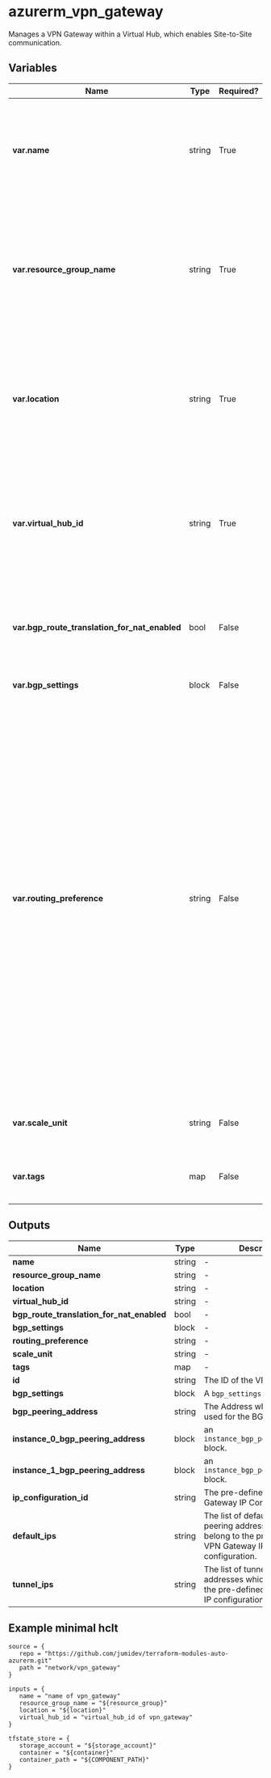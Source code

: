 # azurerm_vpn_gateway

Manages a VPN Gateway within a Virtual Hub, which enables Site-to-Site communication.

## Variables

| Name | Type | Required? |  Default  |  Description |
| ---- | ---- | --------- |  ----------- | ----------- |
| **var.name** | string | True | -  |  The Name which should be used for this VPN Gateway. Changing this forces a new resource to be created. | 
| **var.resource_group_name** | string | True | -  |  The Name of the Resource Group in which this VPN Gateway should be created. Changing this forces a new resource to be created. | 
| **var.location** | string | True | -  |  The Azure location where this VPN Gateway should be created. Changing this forces a new resource to be created. | 
| **var.virtual_hub_id** | string | True | -  |  The ID of the Virtual Hub within which this VPN Gateway should be created. Changing this forces a new resource to be created. | 
| **var.bgp_route_translation_for_nat_enabled** | bool | False | `False`  |  Is BGP route translation for NAT on this VPN Gateway enabled? Defaults to `false`. | 
| **var.bgp_settings** | block | False | -  |  A `bgp_settings` block. | 
| **var.routing_preference** | string | False | -  |  Azure routing preference lets you to choose how your traffic routes between Azure and the internet. You can choose to route traffic either via the Microsoft network (default value, `Microsoft Network`), or via the ISP network (public internet, set to `Internet`). More context of the configuration can be found in the [Microsoft Docs](https://docs.microsoft.com/azure/virtual-wan/virtual-wan-site-to-site-portal#gateway) to create a VPN Gateway. Changing this forces a new resource to be created. | 
| **var.scale_unit** | string | False | `1`  |  The Scale Unit for this VPN Gateway. Defaults to `1`. | 
| **var.tags** | map | False | -  |  A mapping of tags to assign to the VPN Gateway. | 



## Outputs

| Name | Type | Description |
| ---- | ---- | --------- | 
| **name** | string  | - | 
| **resource_group_name** | string  | - | 
| **location** | string  | - | 
| **virtual_hub_id** | string  | - | 
| **bgp_route_translation_for_nat_enabled** | bool  | - | 
| **bgp_settings** | block  | - | 
| **routing_preference** | string  | - | 
| **scale_unit** | string  | - | 
| **tags** | map  | - | 
| **id** | string  | The ID of the VPN Gateway. | 
| **bgp_settings** | block  | A `bgp_settings` block. | 
| **bgp_peering_address** | string  | The Address which should be used for the BGP Peering. | 
| **instance_0_bgp_peering_address** | block  | an `instance_bgp_peering_address` block. | 
| **instance_1_bgp_peering_address** | block  | an `instance_bgp_peering_address` block. | 
| **ip_configuration_id** | string  | The pre-defined id of VPN Gateway IP Configuration. | 
| **default_ips** | string  | The list of default BGP peering addresses which belong to the pre-defined VPN Gateway IP configuration. | 
| **tunnel_ips** | string  | The list of tunnel public IP addresses which belong to the pre-defined VPN Gateway IP configuration. | 

## Example minimal hclt

```hcl
source = {
   repo = "https://github.com/jumidev/terraform-modules-auto-azurerm.git" 
   path = "network/vpn_gateway" 
}

inputs = {
   name = "name of vpn_gateway" 
   resource_group_name = "${resource_group}" 
   location = "${location}" 
   virtual_hub_id = "virtual_hub_id of vpn_gateway" 
}

tfstate_store = {
   storage_account = "${storage_account}" 
   container = "${container}" 
   container_path = "${COMPONENT_PATH}" 
}


```